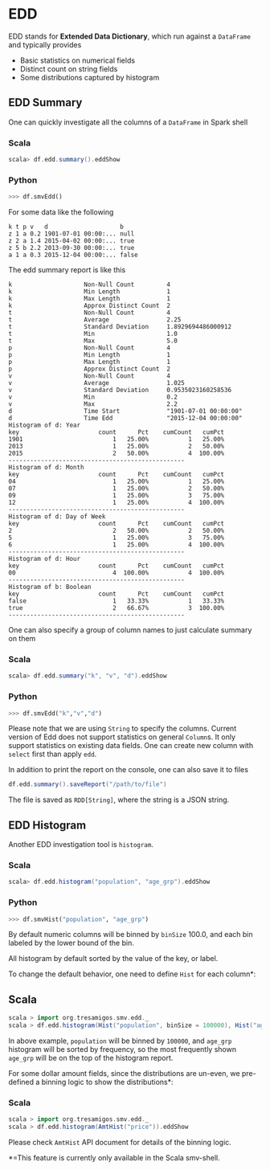 # EDD

EDD stands for **Extended Data Dictionary**, which run against a `DataFrame` and typically provides

* Basic statistics on numerical fields
* Distinct count on string fields
* Some distributions captured by histogram

## EDD Summary

One can quickly investigate all the columns of a `DataFrame` in Spark shell
### Scala
```scala
scala> df.edd.summary().eddShow
```
### Python
```python
>>> df.smvEdd()
```

For some data like the following
```
k t p v   d                    b
z 1 a 0.2 1901-07-01 00:00:... null
z 2 a 1.4 2015-04-02 00:00:... true
z 5 b 2.2 2013-09-30 00:00:... true
a 1 a 0.3 2015-12-04 00:00:... false
```

The edd summary report is like this
```
k                    Non-Null Count         4
k                    Min Length             1
k                    Max Length             1
k                    Approx Distinct Count  2
t                    Non-Null Count         4
t                    Average                2.25
t                    Standard Deviation     1.8929694486000912
t                    Min                    1.0
t                    Max                    5.0
p                    Non-Null Count         4
p                    Min Length             1
p                    Max Length             1
p                    Approx Distinct Count  2
v                    Non-Null Count         4
v                    Average                1.025
v                    Standard Deviation     0.9535023160258536
v                    Min                    0.2
v                    Max                    2.2
d                    Time Start             "1901-07-01 00:00:00"
d                    Time Edd               "2015-12-04 00:00:00"
Histogram of d: Year
key                      count      Pct    cumCount   cumPct
1901                         1   25.00%           1   25.00%
2013                         1   25.00%           2   50.00%
2015                         2   50.00%           4  100.00%
-------------------------------------------------
Histogram of d: Month
key                      count      Pct    cumCount   cumPct
04                           1   25.00%           1   25.00%
07                           1   25.00%           2   50.00%
09                           1   25.00%           3   75.00%
12                           1   25.00%           4  100.00%
-------------------------------------------------
Histogram of d: Day of Week
key                      count      Pct    cumCount   cumPct
2                            2   50.00%           2   50.00%
5                            1   25.00%           3   75.00%
6                            1   25.00%           4  100.00%
-------------------------------------------------
Histogram of d: Hour
key                      count      Pct    cumCount   cumPct
00                           4  100.00%           4  100.00%
-------------------------------------------------
Histogram of b: Boolean
key                      count      Pct    cumCount   cumPct
false                        1   33.33%           1   33.33%
true                         2   66.67%           3  100.00%
-------------------------------------------------
```

One can also specify a group of column names to just calculate summary on them
### Scala
```scala
scala> df.edd.summary("k", "v", "d").eddShow
```
### Python
```python
>>> df.smvEdd("k","v","d")
```

Please note that we are using `String` to specify the columns. Current version of
Edd does not support statistics on general `Column`s. It only support statistics on
existing data fields. One can create new column with `select` first than apply `edd`.

In addition to print the report on the console, one can also save it to files
```scala
df.edd.summary().saveReport("/path/to/file")
```
The file is saved as `RDD[String]`, where the string is a JSON string.

## EDD Histogram

Another EDD investigation tool is `histogram`.

### Scala
```scala
scala> df.edd.histogram("population", "age_grp").eddShow
```
### Python
```python
>>> df.smvHist("population", "age_grp")
```

By default numeric columns will be binned by `binSize` 100.0, and each bin labeled by
the lower bound of the bin.

All histogram by default sorted by the value of the key, or label.

To change the default behavior, one need to define `Hist` for each column*:
## Scala
```scala
scala > import org.tresamigos.smv.edd._
scala > df.edd.histogram(Hist("population", binSize = 100000), Hist("age_grp", sortByFreq = true))
```

In above example, `population` will be binned by `100000`, and `age_grp` histogram will
be sorted by frequency, so the most frequently shown `age_grp` will be on the top of the
histogram report.

For some dollar amount fields, since the distributions are un-even, we pre-defined a binning logic
to show the distributions*:
### Scala
```scala
scala > import org.tresamigos.smv.edd._
scala > df.edd.histogram(AmtHist("price")).eddShow
```

Please check `AmtHist` API document for details of the binning logic.

*=This feature is currently only available in the Scala smv-shell.
